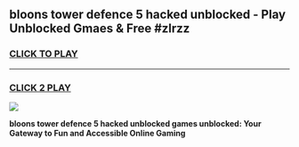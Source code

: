 
## bloons tower defence 5 hacked unblocked - Play Unblocked Gmaes & Free #zlrzz
<h3>
<a href="https://news.freeplayer.one?title=bloons_tower_defence_5_hacked_unblocked&ref=24F">CLICK TO PLAY</a></h3>
<hr>

<h3>
<a href="https://news.freeplayer.one?title=bloons_tower_defence_5_hacked_unblocked&ref=24F">CLICK 2 PLAY</a>
  
</h3>

<a href="https://news.freeplayer.one?title=bloons_tower_defence_5_hacked_unblocked&ref=24F/"><img src="https://clearcache.store/games.png"></a>


**bloons tower defence 5 hacked unblocked games unblocked: Your Gateway to Fun and Accessible Online Gaming**
